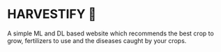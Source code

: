 # HARVESTIFY 🌿
 A simple ML and DL based website which recommends the best crop to grow, fertilizers to use and the diseases caught by your crops.





